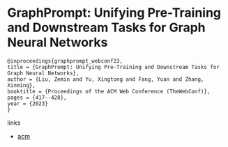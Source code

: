 # GraphPrompt: Unifying Pre-Training and Downstream Tasks for Graph Neural Networks

```
@inproceedings{graphprompt_webconf23,
title = {GraphPrompt: Unifying Pre-Training and Downstream Tasks for Graph Neural Networks},
author = {Liu, Zemin and Yu, Xingtong and Fang, Yuan and Zhang, Xinming},
booktitle = {Proceedings of the ACM Web Conference (TheWebConf)},
pages = {417--428},
year = {2023}
}
```

links
- [acm](https://dl.acm.org/doi/10.1145/3543507.3583386)
